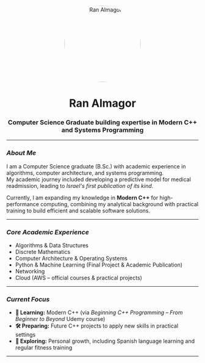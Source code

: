 <div align="center">
  <img src="https://avatars.githubusercontent.com/u/171186804?v=4" alt="Ran Almagor" width="200" height="200" style="border-radius:50%;"/>
  <h1><b>Ran Almagor</b></h1>
  <h3>Computer Science Graduate building expertise in Modern C++ and Systems Programming</h3>
</div>

---

### *About Me*

I am a Computer Science graduate (B.Sc.) with academic experience in algorithms, computer architecture, and systems programming.  
My academic journey included developing a predictive model for medical readmission, leading to *Israel's first publication of its kind*.  

Currently, I am expanding my knowledge in **Modern C++** for high-performance computing, combining my analytical background with practical training to build efficient and scalable software solutions.

---

### *Core Academic Experience*

* Algorithms & Data Structures  
* Discrete Mathematics  
* Computer Architecture & Operating Systems  
* Python & Machine Learning (Final Project & Academic Publication)  
* Networking  
* Cloud (AWS – official courses & practical projects)

---

### *Current Focus*

* **🔭 Learning:** Modern C++ (via *Beginning C++ Programming – From Beginner to Beyond* Udemy course)  
* **🛠️ Preparing:** Future C++ projects to apply new skills in practical settings  
* **🌱 Exploring:** Personal growth, including Spanish language learning and regular fitness training

---
